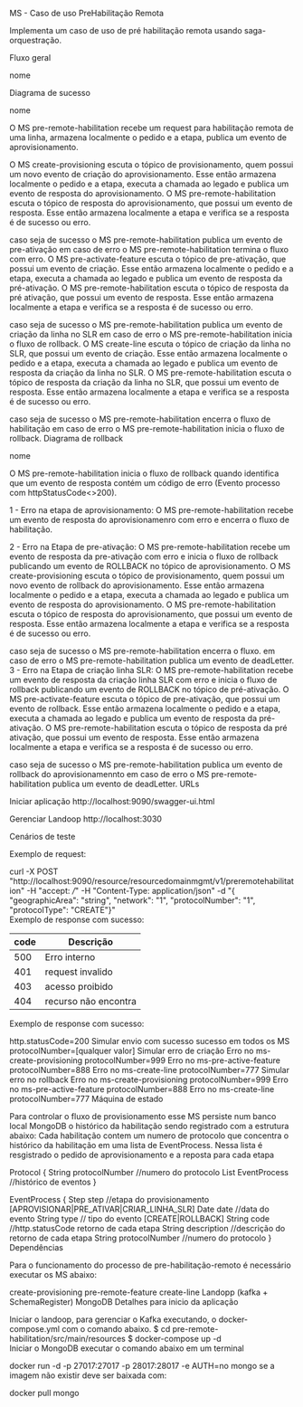 MS - Caso de uso PreHabilitação Remota

Implementa um caso de uso de pré habilitação remota usando saga-orquestração.

Fluxo geral

nome

Diagrama de sucesso

nome

O MS pre-remote-habilitation recebe um request para habilitação remota de uma linha, armazena localmente o pedido e a etapa, publica um evento de aprovisionamento.

O MS create-provisioning escuta o tópico de provisionamento, quem possui um novo evento de criação do aprovisionamento. Esse então armazena localmente o pedido e a etapa, executa a chamada ao legado e publica um evento de resposta do aprovisionamento.
O MS pre-remote-habilitation escuta o tópico de resposta do aprovisionamento, que possui um evento de resposta. Esse então armazena localmente a etapa e verifica se a resposta é de sucesso ou erro.

caso seja de sucesso o MS pre-remote-habilitation publica um evento de pre-ativação
em caso de erro o MS pre-remote-habilitation termina o fluxo com erro.
O MS pre-activate-feature escuta o tópico de pre-ativação, que possui um evento de criação. Esse então armazena localmente o pedido e a etapa, executa a chamada ao legado e publica um evento de resposta da pré-ativação.
O MS pre-remote-habilitation escuta o tópico de resposta da pré ativação, que possui um evento de resposta. Esse então armazena localmente a etapa e verifica se a resposta é de sucesso ou erro.

caso seja de sucesso o MS pre-remote-habilitation publica um evento de criação da linha no SLR
em caso de erro o MS pre-remote-habilitation inicia o fluxo de rollback.
O MS create-line escuta o tópico de criação da linha no SLR, que possui um evento de criação. Esse então armazena localmente o pedido e a etapa, executa a chamada ao legado e publica um evento de resposta da criação da linha no SLR.
O MS pre-remote-habilitation escuta o tópico de resposta da criação da linha no SLR, que possui um evento de resposta. Esse então armazena localmente a etapa e verifica se a resposta é de sucesso ou erro.

caso seja de sucesso o MS pre-remote-habilitation encerra o fluxo de habilitação
em caso de erro o MS pre-remote-habilitation inicia o fluxo de rollback.
Diagrama de rollback

nome

O MS pre-remote-habilitation inicia o fluxo de rollback quando identifica que um evento de resposta contém um código de erro (Evento processo com httpStatusCode<>200).

1 - Erro na etapa de aprovisionamento:
O MS pre-remote-habilitation recebe um evento de resposta do aprovisionamenro com erro e encerra o fluxo de habilitação.

2 - Erro na Etapa de pre-ativação:
O MS pre-remote-habilitation recebe um evento de resposta da pre-ativação com erro e inicia o fluxo de rollback publicando um evento de ROLLBACK no tópico de aprovisionamento. O MS create-provisioning escuta o tópico de provisionamento, quem possui um novo evento de rollback do aprovisionamento. Esse então armazena localmente o pedido e a etapa, executa a chamada ao legado e publica um evento de resposta do aprovisionamento.
O MS pre-remote-habilitation escuta o tópico de resposta do aprovisionamento, que possui um evento de resposta. Esse então armazena localmente a etapa e verifica se a resposta é de sucesso ou erro.

caso seja de sucesso o MS pre-remote-habilitation encerra o fluxo.
em caso de erro o MS pre-remote-habilitation publica um evento de deadLetter.
3 - Erro na Etapa de criação linha SLR:
O MS pre-remote-habilitation recebe um evento de resposta da criação linha SLR com erro e inicia o fluxo de rollback publicando um evento de ROLLBACK no tópico de pré-ativação. O MS pre-activate-feature escuta o tópico de pre-ativação, que possui um evento de rollback. Esse então armazena localmente o pedido e a etapa, executa a chamada ao legado e publica um evento de resposta da pré-ativação.
O MS pre-remote-habilitation escuta o tópico de resposta da pré ativação, que possui um evento de resposta. Esse então armazena localmente a etapa e verifica se a resposta é de sucesso ou erro.

caso seja de sucesso o MS pre-remote-habilitation publica um evento de rollback do aprovisionamennto
em caso de erro o MS pre-remote-habilitation publica um evento de deadLetter.
URLs

Iniciar aplicação http://localhost:9090/swagger-ui.html

Gerenciar Landoop http://localhost:3030

Cenários de teste

Exemplo de request:

curl -X POST "http://localhost:9090/resource/resourcedomainmgmt/v1/preremotehabilitation" -H "accept: */*" -H "Content-Type: application/json" -d "{ \"geographicArea\": \"string\", \"network\": \"1\", \"protocolNumber\": \"1\", \"protocolType\": \"CREATE\"}"  
Exemplo de response com sucesso:

|code | Descrição |
|-------|---------------------|
|500| Erro interno |
|401| request invalido |
|403| acesso proibido |
|404| recurso não encontra|

Exemplo de response com sucesso:

http.statusCode=200
Simular envio com sucesso
sucesso em todos os MS protocolNumber=[qualquer valor]
Simular erro de criação
Erro no ms-create-provisioning protocolNumber=999
Erro no ms-pre-active-feature protocolNumber=888
Erro no ms-create-line protocolNumber=777
Simular erro no rollback
Erro no ms-create-provisioning protocolNumber=999
Erro no ms-pre-active-feature protocolNumber=888
Erro no ms-create-line protocolNumber=777
Máquina de estado

Para controlar o fluxo de provisionamento esse MS persiste num banco local MongoDB o histórico da habilitação sendo registrado com a estrutura abaixo:
Cada habilitação contem um numero de protocolo que concentra o histórico da habilitação em uma lista de EventProcess. Nessa lista é resgistrado o pedido de aprovisionamento e a reposta para cada etapa

Protocol {
    String protocolNumber //numero do protocolo
    List<EventProcess> EventProcess //histórico de eventos
}

EventProcess {
    Step step //etapa do provisionamento [APROVISIONAR|PRE_ATIVAR|CRIAR_LINHA_SLR]
    Date date //data do evento
    String type // tipo do evento [CREATE|ROLLBACK]
    String code //http.statusCode retorno de cada etapa
    String description //descrição do retorno de cada etapa
    String protocolNumber //numero do protocolo
}
Dependências

Para o funcionamento do processo de pre-habilitação-remoto é necessário executar os MS abaixo:

create-provisioning
pre-remote-feature
create-line
Landopp (kafka + SchemaRegister)
MongoDB
Detalhes para inicio da aplicação

Iniciar o landoop, para gerenciar o Kafka executando, o docker-compose.yml com o comando abaixo.
$ cd pre-remote-habilitation/src/main/resources
$ docker-compose up -d   
Iniciar o MongoDB
executar o comando abaixo em um terminal

docker run -d -p 27017:27017 -p 28017:28017 -e AUTH=no mongo 
se a imagem não existir deve ser baixada com:

docker pull mongo
